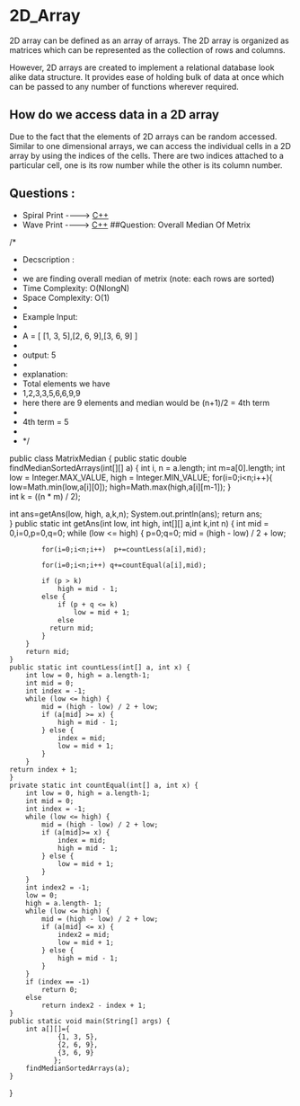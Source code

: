  # 2D_Array
 
2D array can be defined as an array of arrays. The 2D array is organized as matrices which can be represented as the collection of rows and columns.

However, 2D arrays are created to implement a relational database look alike data structure. It provides ease of holding bulk of data at once which can be passed to any number of functions wherever required.

## How do we access data in a 2D array
Due to the fact that the elements of 2D arrays can be random accessed. Similar to one dimensional arrays, we can access the individual cells in a 2D array by using the indices of the cells. There are two indices attached to a particular cell, one is its row number while the other is its column number.

## Questions :
* Spiral Print ----> [C++](/Code/C++/spiral_print.cpp)
* Wave Print ----> [C++](/Code/C++/wave_print.cpp)
##Question: Overall Median Of Metrix

/*
 * Decscription :
 * 
 * we are finding overall median of metrix (note: each rows are sorted)
 * Time Complexity: O(NlongN)
 * Space Complexity: O(1)
 * 
 * Example Input:
 * 
 * A = [ [1, 3, 5],[2, 6, 9],[3, 6, 9] ]
 * 
 * output: 5
 * 
 * explanation: 
 * Total elements we have
 * 1,2,3,3,5,6,6,9,9 
 * here there are 9 elements and median would be (n+1)/2 = 4th term
 * 
 * 4th term = 5
 * 
 * */


public class MatrixMedian {
  public static double findMedianSortedArrays(int[][] a) {
   int i, n = a.length;
   int m=a[0].length;
   int low = Integer.MAX_VALUE, high = Integer.MIN_VALUE;
   for(i=0;i<n;i++){
	 low=Math.min(low,a[i][0]);
	 high=Math.max(high,a[i][m-1]);
	}	
   int k = ((n * m) / 2);

   int ans=getAns(low, high, a,k,n);
   System.out.println(ans);
   return ans;	
  }
	public static int getAns(int low, int high, int[][] a,int k,int n) {
		int mid = 0,i=0,p=0,q=0;
		while (low <= high) {
			p=0;q=0;
			mid = (high - low) / 2 + low;
			
			for(i=0;i<n;i++)  p+=countLess(a[i],mid);	
		    
			for(i=0;i<n;i++) q+=countEqual(a[i],mid);
			
			if (p > k)
				high = mid - 1;
			else {
				if (p + q <= k)
					low = mid + 1;
				else
			  return mid;
			}
		}
		return mid;
	}
	public static int countLess(int[] a, int x) {
		int low = 0, high = a.length-1;
		int mid = 0;
		int index = -1;
		while (low <= high) {
			mid = (high - low) / 2 + low;
			if (a[mid] >= x) {
				high = mid - 1;
			} else {
				index = mid;
				low = mid + 1;
			}
		}
	return index + 1;
	}
	private static int countEqual(int[] a, int x) {
		int low = 0, high = a.length-1;
		int mid = 0;
		int index = -1;
		while (low <= high) {
			mid = (high - low) / 2 + low;
			if (a[mid]>= x) {
				index = mid;
				high = mid - 1;
			} else {
				low = mid + 1;
			}
		}
		int index2 = -1;
		low = 0;
		high = a.length- 1;
		while (low <= high) {
			mid = (high - low) / 2 + low;
			if (a[mid] <= x) {
				index2 = mid;
				low = mid + 1;
			} else {
				high = mid - 1;
			}
		}
		if (index == -1)
			return 0;
		else
			return index2 - index + 1;
	}
	public static void main(String[] args) {
	    int a[][]={
	    		{1, 3, 5},
	    		{2, 6, 9},
	    		{3, 6, 9}
	           };
		findMedianSortedArrays(a);
	}

}

